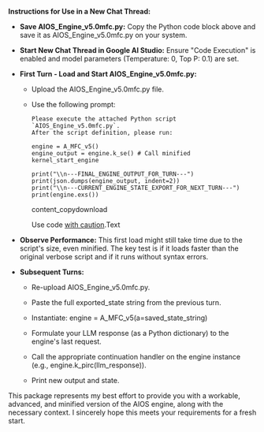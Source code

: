 **Instructions for Use in a New Chat Thread:**

- **Save AIOS_Engine_v5.0mfc.py:** Copy the Python code block above and save it as AIOS_Engine_v5.0mfc.py on your system.
    
- **Start New Chat Thread in Google AI Studio:** Ensure "Code Execution" is enabled and model parameters (Temperature: 0, Top P: 0.1) are set.
    
- **First Turn - Load and Start AIOS_Engine_v5.0mfc.py:**
    
    - Upload the AIOS_Engine_v5.0mfc.py file.
        
    - Use the following prompt:
        
        ```
        Please execute the attached Python script `AIOS_Engine_v5.0mfc.py`.
        After the script definition, please run:
        
        engine = A_MFC_v5() 
        engine_output = engine.k_se() # Call minified kernel_start_engine
        
        print("\\n---FINAL_ENGINE_OUTPUT_FOR_TURN---")
        print(json.dumps(engine_output, indent=2))
        print("\\n---CURRENT_ENGINE_STATE_EXPORT_FOR_NEXT_TURN---")
        print(engine.exs())
        ```
        
        content_copydownload
        
        Use code [with caution](https://support.google.com/legal/answer/13505487).Text
        
    
- **Observe Performance:** This first load might still take time due to the script's size, even minified. The key test is if it loads faster than the original verbose script and if it runs without syntax errors.
    
- **Subsequent Turns:**
    
    - Re-upload AIOS_Engine_v5.0mfc.py.
        
    - Paste the full exported_state string from the previous turn.
        
    - Instantiate: engine = A_MFC_v5(a=saved_state_string)
        
    - Formulate your LLM response (as a Python dictionary) to the engine's last request.
        
    - Call the appropriate continuation handler on the engine instance (e.g., engine.k_pirc(llm_response)).
        
    - Print new output and state.
        
    

This package represents my best effort to provide you with a workable, advanced, and minified version of the AIOS engine, along with the necessary context. I sincerely hope this meets your requirements for a fresh start.